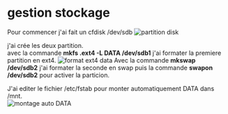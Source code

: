# gestion stockage

Pour commencer j'ai fait un cfdisk /dev/sdb
![partition disk](https://github.com/damdupre/chekpoint/assets/169659054/d16ce238-d0ed-427e-8b1e-dd490c0606de)    


j'ai crée les deux partition.  
avec la commande **mkfs .ext4 -L DATA /dev/sdb1** j'ai formater la premiere partition en ext4.
![format ext4 data](https://github.com/damdupre/chekpoint/assets/169659054/5a548244-d249-40d9-a464-5b0179c0434f)
Avec la commande **mkswap /dev/sdb2** j'ai formater la seconde en swap puis la commande **swapon /dev/sdb2** pour activer la particion.  

J'ai editer le fichier /etc/fstab pour monter automatiquement DATA dans /mnt.  
![montage auto DATA ](https://github.com/damdupre/chekpoint/assets/169659054/14d00cb5-7b71-4064-88f4-e5fa0bede046)  
